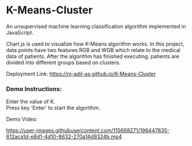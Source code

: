 # K-Means-Cluster
An unsupervised machine learning classification algorithm implemented in JavaScript.

Chart.js is used to visualize how K-Means algorithm works. In this project, data points have two features RGB and WGB which relate to the medical data of patients. After the algorithm has finished executing, patients are divided into different groups based on clusters.

Deployment Link: https://m-adil-as.github.io/K-Means-Cluster

### Demo Instructions:
Enter the value of K.          
Press key 'Enter' to start the algorithm.         

Demo Video:

https://user-images.githubusercontent.com/115668271/196447835-612aca1d-e8d1-4d10-8632-270a14d9324b.mp4
